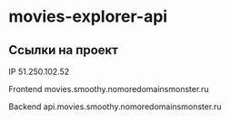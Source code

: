 # movies-explorer-api

## Ссылки на проект

IP 51.250.102.52

Frontend movies.smoothy.nomoredomainsmonster.ru

Backend api.movies.smoothy.nomoredomainsmonster.ru 
